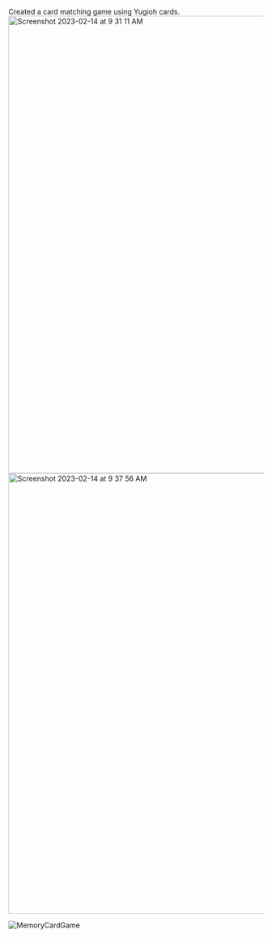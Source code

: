 Created a card matching game using Yugioh cards.
<img width="904" alt="Screenshot 2023-02-14 at 9 31 11 AM" src="https://user-images.githubusercontent.com/79121097/218814621-06238e92-5889-4e67-9624-4cc8c99c8ba7.png">
<img width="871" alt="Screenshot 2023-02-14 at 9 37 56 AM" src="https://user-images.githubusercontent.com/79121097/218814899-0d2ad840-9c7d-40d0-8fb8-a97d0b0af7d7.png">

![MemoryCardGame](https://user-images.githubusercontent.com/79121097/220410854-0d8dad06-8c5e-4f7e-adf3-1d99814c673b.gif)

